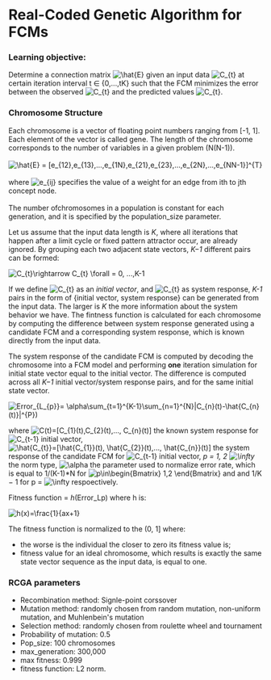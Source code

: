 # Real-Coded Genetic Algorithm for FCMs

### Learning objective:

Determine a connection matrix <img src="https://latex.codecogs.com/gif.latex?\hat{E}" title="\hat{E}" /> given an input data <img src="https://latex.codecogs.com/gif.latex?C_{t}" title="C_{t}" /> at certain iteration interval t ∈ {0,...,tK} such that the FCM minimizes the error between the observed <img src="https://latex.codecogs.com/gif.latex?C_{t}" title="C_{t}" /> and the predicted values <img src="https://latex.codecogs.com/gif.latex?\hat{C_{t+1}}" title="C_{t}" />.
<br>
### Chromosome Structure
Each chromosome is a vector of floating point numbers ranging from [-1, 1]. Each element of the vector is called gene. The length of the chromosome corresponds to the number of variables in a given problem (N(N-1)). 
<br><br>
<img src="https://latex.codecogs.com/gif.latex?\hat{E}&space;=&space;[e_{12},e_{13},...,e_{1N},e_{21},e_{23},...,e_{2N},...,e_{NN-1}]^{T}" title="\hat{E} = [e_{12},e_{13},...,e_{1N},e_{21},e_{23},...,e_{2N},...,e_{NN-1}]^{T}" />
<br><br> 
where <img src="https://latex.codecogs.com/gif.latex?e_{ij}" title="e_{ij}" /> specifies the value of a weight for an edge from ith to jth concept node.
<br><br>
The number ofchromosomes in a population is constant for each generation, and it is specified by the population_size parameter.

Let us assume that the input data length is <em>K</em>, where all iterations that happen after a limit cycle or fixed
pattern attractor occur, are already ignored. By grouping each two adjacent state vectors, <em>K−1</em> different
pairs can be formed:

<img src="https://latex.codecogs.com/gif.latex?C_{t}\rightarrow&space;C_{t}&space;\forall&space;=&space;0,&space;...,K-1" title="C_{t}\rightarrow C_{t} \forall = 0, ...,K-1" />

If we define <img src="https://latex.codecogs.com/gif.latex?C_{t}" title="C_{t}" /> as an <em>initial vector</em>, and <img src="https://latex.codecogs.com/gif.latex?C_{t+1}" title="C_{t}" /> as system response, <em>K-1</em> pairs in the form of {initial vector, system response} can be generated from the input data. The larger is <em>K</em> the more information about the system behavior we have. The fintness function is calculated for each chromosome by computing the difference between system response generated using a candidate FCM and a corresponding system response, which is known directly from the input data. 

The system response of the candidate FCM is computed by decoding the chromosome into a FCM model and performing <b>one</b> iteration simulation for initial state vector equal to the initial vector. The difference is computed across all <em>K−1</em> initial vector/system response pairs, and for the same initial state vector.

<img src="https://latex.codecogs.com/gif.latex?Error_{L_{p}}=&space;\alpha\sum_{t=1}^{K-1}\sum_{n=1}^{N}|C_{n}(t)-\hat{C_{n}(t)}|^{P})" title="Error_{L_{p}}= \alpha\sum_{t=1}^{K-1}\sum_{n=1}^{N}|C_{n}(t)-\hat{C_{n}(t)}|^{P})" />

where <img src="https://latex.codecogs.com/gif.latex?C(t)=[C_{1}(t),C_{2}(t),...,&space;C_{n}(t)]" title="C(t)=[C_{1}(t),C_{2}(t),..., C_{n}(t)]" /> the known system response for <img src="https://latex.codecogs.com/gif.latex?C_{t-1}" title="C_{t-1}" /> initial vector, <img src="https://latex.codecogs.com/gif.latex?\hat{C_{t}}=[\hat{C_{1}}(t),&space;\hat{C_{2}}(t),...,&space;\hat{C_{n}}(t)]" title="\hat{C_{t}}=[\hat{C_{1}}(t), \hat{C_{2}}(t),..., \hat{C_{n}}(t)]" /> the system response of the candidate FCM for <img src="https://latex.codecogs.com/gif.latex?C_{t-1}" title="C_{t-1}" /> initial vector, <em>p = 1, 2 <img src="https://latex.codecogs.com/gif.latex?\infty" title="\infty" /> </em> the norm type, <img src="https://latex.codecogs.com/gif.latex?\alpha" title="\alpha" /> the parameter used to normalize error rate, which is equal to 1/(K-1)*N for  <img src="https://latex.codecogs.com/gif.latex?p\in\begin{Bmatrix}&space;1,2&space;\end{Bmatrix}" title="p\in\begin{Bmatrix} 1,2 \end{Bmatrix}" /> and and 1/K − 1 for p =  <img src="https://latex.codecogs.com/gif.latex?\infty" title="\infty" /> respoectively.

Fitness function = <em>h</em>(Error_Lp)
where h is:

<img src="https://latex.codecogs.com/gif.latex?h(x)=\frac{1}{ax&plus;1}" title="h(x)=\frac{1}{ax+1}" />

The fitness function is normalized to the (0, 1] where:
* the worse is the individual the closer to zero its fitness value is;
* fitness value for an ideal chromosome, which results is exactly the same state vector sequence as the
input data, is equal to one.

### RCGA parameters

* Recombination method: Signle-point corssover
* Mutation method: randomly chosen from random mutation, non-uniform mutation, and Muhlenbein's mutation
* Selection method: randomly chosen from roulette wheel and tournament
* Probability of mutation: 0.5
* Pop_size: 100 chromosomes 
* max_generation: 300,000
* max fitness: 0.999
* fitness function: L2 norm.
